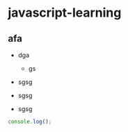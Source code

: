 # javascript-learning #

## afa ##

* dga
  * gs
    
* sgsg
* sgsg
* sgsg

```javascript
console.log();
```